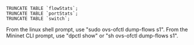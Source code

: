 <code>
TRUNCATE TABLE `flowStats`;
TRUNCATE TABLE `portStats`;
TRUNCATE TABLE `switch`;
</code>

From the linux shell prompt, use "sudo ovs-ofctl dump-flows s1". 
From the Mininet CLI prompt, use "dpctl show" or "sh ovs-ofctl dump-flows s1".
